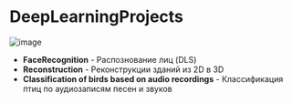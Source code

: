 # DeepLearningProjects

![image](https://github.com/falsednk/DeepLearningProjects/assets/87853781/c2e67905-67c5-46e1-963e-b5e3f67e5ffd)

 - **FaceRecognition** - Распознование лиц (DLS)
 - **Reconstruction** - Реконструкции зданий из 2D в 3D
 - **Classification of birds based on audio recordings** - Классификация птиц по аудиозаписям песен и звуков
